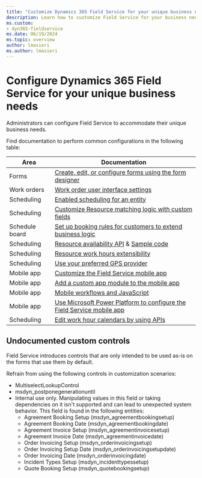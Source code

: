 ```yaml
---
title: "Customize Dynamics 365 Field Service for your unique business needs | MicrosoftDocs"
description: Learn how to customize Field Service for your business needs.
ms.custom:
- dyn365-fieldservice
ms.date: 06/19/2024
ms.topic: overview
author: lmasieri
ms.author: lmasieri
---
```


# Configure Dynamics 365 Field Service for your unique business needs

Administrators can configure Field Service to accommodate their unique business needs.

Find documentation to perform common configurations in the following table:

| Area | Documentation |
| --- | --- |
| Forms  | [Create, edit, or configure forms using the form designer](/powerapps/maker/model-driven-apps/create-and-edit-forms) |
|  Work orders | [Work order user interface settings](/dynamics365/field-service/create-work-order#work-order-user-interface-settings)  |
| Scheduling  | [Enabled scheduling for an entity](/dynamics365/field-service/schedule-new-entity)  |
| Scheduling  | [Customize Resource matching logic with custom fields](/dynamics365/common-scheduler/developer/understanding-and-customizing-resource-matching-in-urs)  |
|  Schedule board |  [Set up booking rules for customers to extend business logic](/dynamics365/field-service/set-up-booking-rules) |
| Scheduling  | [Resource availability API](https://cloudblogs.microsoft.com/dynamics365/it/2019/05/21/retrieve-resource-availability-with-universal-resource-scheduling-api/) & [Sample code](https://cloudblogs.microsoft.com/dynamics365/it/2019/07/15/how-to-use-resource-schedulings-search-resource-availability-api/)  |
| Scheduling  |  [Resource work hours extensibility](/dynamics365/field-service/field-service-work-hours-calendar-api) |
| Scheduling  |  [Use your preferred GPS provider](/dynamics365/common-scheduler/developer/use-preferred-geospatial-data-provider) |
| Mobile app  |  [Customize the Field Service mobile app](/dynamics365/field-service/mobile-power-app-configure) |
| Mobile app  | [Add a custom app module to the mobile app](/dynamics365/field-service/mobile-powerapp-copy-app-module)  |
| Mobile app  |  [Mobile workflows and JavaScript](/dynamics365/field-service/mobile-power-app-workflows) |
| Mobile app  |  [Use Microsoft Power Platform to configure the Field Service mobile app](/dynamics365/field-service/mobile-power-utilize-platform) |
| Scheduling  | [Edit work hour calendars by using APIs](/dynamics365/field-service/field-service-work-hours-calendar-api) |

## Undocumented custom controls

Field Service introduces controls that are only intended to be used as-is on the forms that use them by default.

Refrain from using the following controls in customization scenarios:

- MultiselectLookupControl
- msdyn_postponegenerationuntil
- Internal use only. Manipulating values in this field or taking dependencies on it isn't supported and can lead to unexpected system behavior. This field is found in the following entities:
  - Agreement Booking Setup (msdyn_agreementbookingsetup)
  - Agreement Booking Date (msdyn_agreementbookingdate)
  - Agreement Invoice Setup (msdyn_agreementinvoicesetup)
  - Agreement Invoice Date (msdyn_agreementinvoicedate)
  - Order Invoicing Setup (msdyn_orderinvoicingsetup)
  - Order Invoicing Setup Date (msdyn_orderinvoicingsetupdate)
  - Order Invoicing Date (msdyn_orderinvoicingdate)
  - Incident Types Setup (msdyn_incidenttypessetup)
  - Quote Booking Setup (msdyn_quotebookingsetup)
